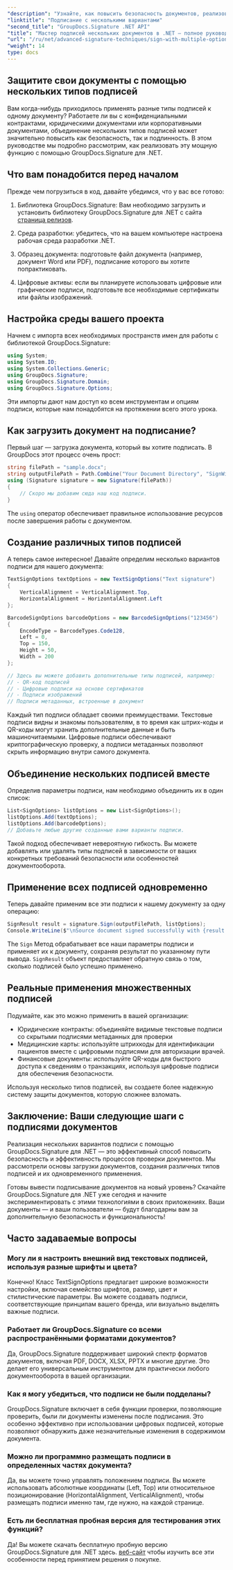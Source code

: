 ```yaml
---
"description": "Узнайте, как повысить безопасность документов, реализовав несколько типов подписей (текст, QR, штрихкод, цифровая) с помощью GroupDocs.Signature для .NET в одном простом рабочем процессе."
"linktitle": "Подписание с несколькими вариантами"
"second_title": "GroupDocs.Signature .NET API"
"title": "Мастер подписей нескольких документов в .NET — полное руководство"
"url": "/ru/net/advanced-signature-techniques/sign-with-multiple-options/"
"weight": 14
type: docs
---
```

## Защитите свои документы с помощью нескольких типов подписей

Вам когда-нибудь приходилось применять разные типы подписей к одному документу? Работаете ли вы с конфиденциальными контрактами, юридическими документами или корпоративными документами, объединение нескольких типов подписей может значительно повысить как безопасность, так и подлинность. В этом руководстве мы подробно рассмотрим, как реализовать эту мощную функцию с помощью GroupDocs.Signature для .NET.

## Что вам понадобится перед началом

Прежде чем погрузиться в код, давайте убедимся, что у вас все готово:

1. Библиотека GroupDocs.Signature: Вам необходимо загрузить и установить библиотеку GroupDocs.Signature для .NET с сайта [страница релизов](https://releases.groupdocs.com/signature/net/).

2. Среда разработки: убедитесь, что на вашем компьютере настроена рабочая среда разработки .NET.

3. Образец документа: подготовьте файл документа (например, документ Word или PDF), подписание которого вы хотите попрактиковать.

4. Цифровые активы: если вы планируете использовать цифровые или графические подписи, подготовьте все необходимые сертификаты или файлы изображений.

## Настройка среды вашего проекта

Начнем с импорта всех необходимых пространств имен для работы с библиотекой GroupDocs.Signature:

```csharp
using System;
using System.IO;
using System.Collections.Generic;
using GroupDocs.Signature;
using GroupDocs.Signature.Domain;
using GroupDocs.Signature.Options;
```

Эти импорты дают нам доступ ко всем инструментам и опциям подписи, которые нам понадобятся на протяжении всего этого урока.

## Как загрузить документ на подписание?

Первый шаг — загрузка документа, который вы хотите подписать. В GroupDocs этот процесс очень прост:

```csharp
string filePath = "sample.docx";
string outputFilePath = Path.Combine("Your Document Directory", "SignWithMultiple", "SignWithMultiple.docx");
using (Signature signature = new Signature(filePath))
{
    // Скоро мы добавим сюда наш код подписи.
}
```

The `using` оператор обеспечивает правильное использование ресурсов после завершения работы с документом.

## Создание различных типов подписей

А теперь самое интересное! Давайте определим несколько вариантов подписи для нашего документа:

```csharp
TextSignOptions textOptions = new TextSignOptions("Text signature")
{
    VerticalAlignment = VerticalAlignment.Top,
    HorizontalAlignment = HorizontalAlignment.Left
};

BarcodeSignOptions barcodeOptions = new BarcodeSignOptions("123456")
{
    EncodeType = BarcodeTypes.Code128,
    Left = 0,
    Top = 150,
    Height = 50,
    Width = 200
};

// Здесь вы можете добавить дополнительные типы подписей, например:
// - QR-код подписей
// - Цифровые подписи на основе сертификатов
// - Подписи изображений
// Подписи метаданных, встроенные в документ
```

Каждый тип подписи обладает своими преимуществами. Текстовые подписи видны и знакомы пользователям, в то время как штрих-коды и QR-коды могут хранить дополнительные данные и быть машиночитаемыми. Цифровые подписи обеспечивают криптографическую проверку, а подписи метаданных позволяют скрыть информацию внутри самого документа.

## Объединение нескольких подписей вместе

Определив параметры подписи, нам необходимо объединить их в один список:

```csharp
List<SignOptions> listOptions = new List<SignOptions>();
listOptions.Add(textOptions);
listOptions.Add(barcodeOptions);
// Добавьте любые другие созданные вами варианты подписи.
```

Такой подход обеспечивает невероятную гибкость. Вы можете добавлять или удалять типы подписей в зависимости от ваших конкретных требований безопасности или особенностей документооборота.

## Применение всех подписей одновременно

Теперь давайте применим все эти подписи к нашему документу за одну операцию:

```csharp
SignResult result = signature.Sign(outputFilePath, listOptions);
Console.WriteLine($"\nSource document signed successfully with {result.Succeeded.Count} signature(s).\nFile saved at {outputFilePath}.");
```

The `Sign` Метод обрабатывает все наши параметры подписи и применяет их к документу, сохраняя результат по указанному пути вывода. `SignResult` объект предоставляет обратную связь о том, сколько подписей было успешно применено.

## Реальные применения множественных подписей

Подумайте, как это можно применить в вашей организации:

- Юридические контракты: объединяйте видимые текстовые подписи со скрытыми подписями метаданных для проверки
- Медицинские карты: используйте штрихкоды для идентификации пациентов вместе с цифровыми подписями для авторизации врачей.
- Финансовые документы: используйте QR-коды для быстрого доступа к сведениям о транзакциях, используя цифровые подписи для обеспечения безопасности.

Используя несколько типов подписей, вы создаете более надежную систему защиты документов, которую сложнее взломать.

## Заключение: Ваши следующие шаги с подписями документов

Реализация нескольких вариантов подписи с помощью GroupDocs.Signature для .NET — это эффективный способ повысить безопасность и эффективность процессов проверки документов. Мы рассмотрели основы загрузки документов, создания различных типов подписей и их одновременного применения.

Готовы вывести подписывание документов на новый уровень? Скачайте GroupDocs.Signature для .NET уже сегодня и начните экспериментировать с этими технологиями в своих приложениях. Ваши документы — и ваши пользователи — будут благодарны вам за дополнительную безопасность и функциональность!

## Часто задаваемые вопросы

### Могу ли я настроить внешний вид текстовых подписей, используя разные шрифты и цвета?

Конечно! Класс TextSignOptions предлагает широкие возможности настройки, включая семейство шрифтов, размер, цвет и стилистические параметры. Вы можете создавать подписи, соответствующие принципам вашего бренда, или визуально выделять важные подписи.

### Работает ли GroupDocs.Signature со всеми распространёнными форматами документов?

Да, GroupDocs.Signature поддерживает широкий спектр форматов документов, включая PDF, DOCX, XLSX, PPTX и многие другие. Это делает его универсальным инструментом для практически любого документооборота в вашей организации.

### Как я могу убедиться, что подписи не были подделаны?

GroupDocs.Signature включает в себя функции проверки, позволяющие проверить, были ли документы изменены после подписания. Это особенно эффективно при использовании цифровых подписей, которые позволяют обнаружить даже незначительные изменения в содержимом документа.

### Можно ли программно размещать подписи в определенных частях документа?

Да, вы можете точно управлять положением подписи. Вы можете использовать абсолютные координаты (Left, Top) или относительное позиционирование (HorizontalAlignment, VerticalAlignment), чтобы размещать подписи именно там, где нужно, на каждой странице.

### Есть ли бесплатная пробная версия для тестирования этих функций?

Да! Вы можете скачать бесплатную пробную версию GroupDocs.Signature для .NET здесь. [веб-сайт](https://releases.groupdocs.com/) чтобы изучить все эти особенности перед принятием решения о покупке.